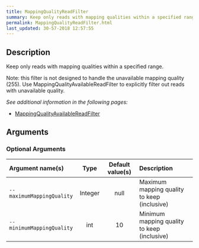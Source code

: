 ```yaml
---
title: MappingQualityReadFilter
summary: Keep only reads with mapping qualities within a specified range
permalink: MappingQualityReadFilter.html
last_updated: 30-57-2018 12:57:55
---
```



## Description

Keep only reads with mapping qualities within a specified range.

 <p>Note: this filter is not designed to handle the unavailable mapping quality (255).
 Use MappingQualityAvailableReadFilter to explicitly filter out reads with unavailable quality.</p>

<i>See additional information in the following pages:</i>

- [MappingQualityAvailableReadFilter](MappingQualityAvailableReadFilter.html)

## Arguments

### Optional Arguments

| Argument name(s) | Type | Default value(s) | Description |
| :--------------- | :--: | :--------------: | :------ |
| `--maximumMappingQuality` | Integer | null | Maximum mapping quality to keep (inclusive) |
| `--minimumMappingQuality` | int | 10 | Minimum mapping quality to keep (inclusive) |


